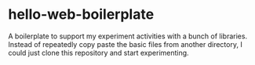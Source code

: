 # hello-web-boilerplate

A boilerplate to support my experiment activities with a bunch of libraries.
Instead of repeatedly copy paste the basic files from another directory, I could just
clone this repository and start experimenting.
